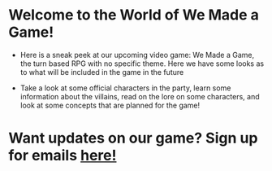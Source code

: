 # Welcome to the World of We Made a Game! 




- Here is a sneak peek at our upcoming video game: We Made a Game, the turn based RPG with no specific theme. Here we have some looks as to what will be included in the game in the future

- Take a look at some official characters in the party, learn some information about the villains, read on the lore on some characters, and look at some concepts that are planned for the game!  



# Want updates on our game? Sign up for emails [here!](http://127.0.0.1:4000/newsletter)


